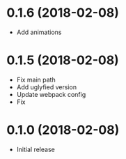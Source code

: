 # 0.1.6 (2018-02-08)
  - Add animations

# 0.1.5 (2018-02-08)
  - Fix main path
  - Add uglyfied version
  - Update webpack config
  - Fix <br />

# 0.1.0 (2018-02-08)
  - Initial release